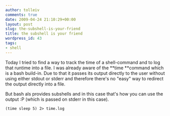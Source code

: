 ```yaml
---
author: tolleiv
comments: true
date: 2009-04-24 21:10:29+00:00
layout: post
slug: the-subshell-is-your-friend
title: the subshell is your friend
wordpress_id: 43
tags:
- shell
---
```


Today I tried to find a way to track the time of a shell-command and to log that runtime into a file. I was already aware of the **time **command which is a bash build-in. Due to that it passes its output directly to the user without using either stdout or stderr and therefore there's no "easy" way to redirect the output directly into a file.

But bash als provides subshells and in this case that's how you can use the output :P (which is passed on stderr in this case).

`(time sleep 5) 2> time.log`
